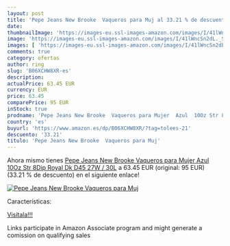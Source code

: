 ```yaml
---
layout: post
title: 'Pepe Jeans New Brooke  Vaqueros para Muj al 33.21 % de descuento'
date: 
thumbnailImage: 'https://images-eu.ssl-images-amazon.com/images/I/41lWncSn2dL._SL200_.jpg'
image: 'https://images-eu.ssl-images-amazon.com/images/I/41lWncSn2dL._SL200_.jpg'
images: [ 'https://images-eu.ssl-images-amazon.com/images/I/41lWncSn2dL._SL200_.jpg' ]
comments: true
category: ofertas
author: ring
slug: 'B06XCHW8XR-es'
description:
actualPrice: 63.45 EUR
currency: EUR
price: 63.45
comparePrice: 95 EUR
inStock: true
prodname: 'Pepe Jeans New Brooke  Vaqueros para Mujer  Azul  10Oz Str 8Dip Royal Dk D45  27W / 30L'
country: 'es'
buyurl: 'https://www.amazon.es/dp/B06XCHW8XR/?tag=tolees-21'
descuento: '33.21'
titulo: 'Pepe Jeans New Brooke  Vaqueros para Muj'
---
```


Ahora mismo tienes [Pepe Jeans New Brooke  Vaqueros para Mujer  Azul  10Oz Str 8Dip Royal Dk D45  27W / 30L](https://www.amazon.es/dp/B06XCHW8XR/?tag=tolees-21) a 63.45 EUR (original: 95 EUR) (33.21 %  de descuento) en el siguiente enlace!

[![Pepe Jeans New Brooke  Vaqueros para Muj](https://images-eu.ssl-images-amazon.com/images/I/41lWncSn2dL._SL200_.jpg)](https://www.amazon.es/dp/B06XCHW8XR/?tag=tolees-21)

Características:


[Visítala!!!](https://www.amazon.es/dp/B06XCHW8XR/?tag=tolees-21)

Links participate in Amazon Associate program and might generate a comission on qualifying sales

